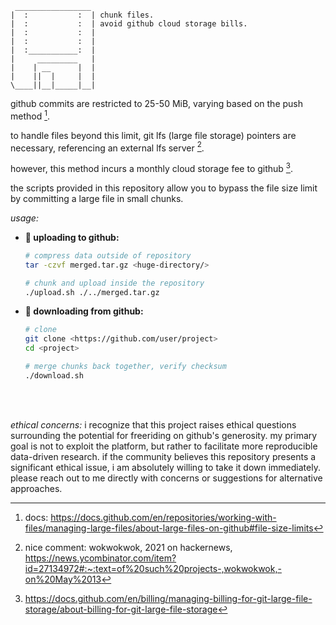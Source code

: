 ```
 _________________
|  :           :  | chunk files.
|  :           :  | avoid github cloud storage bills.
|  :           :  | 
|  :           :  | 
|  :___________:  | 
|     _________   | 
|    | __      |  |
|    ||  |     |  |
\____||__|_____|__|
```

github commits are restricted to 25-50 MiB, varying based on the push method [^1].

to handle files beyond this limit, git lfs (large file storage) pointers are necessary, referencing an external lfs server [^2].

however, this method incurs a monthly cloud storage fee to github [^3].

the scripts provided in this repository allow you to bypass the file size limit by committing a large file in small chunks.

_usage:_

- **🔺 uploading to github:**
  
  ```bash
  # compress data outside of repository
  tar -czvf merged.tar.gz <huge-directory/>
  
  # chunk and upload inside the repository
  ./upload.sh ./../merged.tar.gz
  ```

- **🔻 downloading from github:**

  ```bash
  # clone
  git clone <https://github.com/user/project>
  cd <project>
  
  # merge chunks back together, verify checksum
  ./download.sh
  ```

<br><br> 

*ethical concerns:* i recognize that this project raises ethical questions surrounding the potential for freeriding on github's generosity. my primary goal is not to exploit the platform, but rather to facilitate more reproducible data-driven research. if the community believes this repository presents a significant ethical issue, i am absolutely willing to take it down immediately. please reach out to me directly with concerns or suggestions for alternative approaches.

[^1]: docs: https://docs.github.com/en/repositories/working-with-files/managing-large-files/about-large-files-on-github#file-size-limits
[^2]: nice comment: wokwokwok, 2021 on hackernews, https://news.ycombinator.com/item?id=27134972#:~:text=of%20such%20projects-,wokwokwok,-on%20May%2013
[^3]: https://docs.github.com/en/billing/managing-billing-for-git-large-file-storage/about-billing-for-git-large-file-storage

